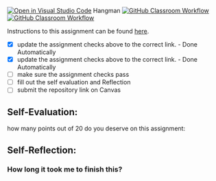 [![Open in Visual Studio Code](https://classroom.github.com/assets/open-in-vscode-718a45dd9cf7e7f842a935f5ebbe5719a5e09af4491e668f4dbf3b35d5cca122.svg)](https://classroom.github.com/online_ide?assignment_repo_id=14025858&assignment_repo_type=AssignmentRepo)
Hangman
[![GitHub Classroom Workflow](https://github.com/IT3049C-Lively-FA23/hangman-drabekam/actions/workflows/classroom.yml/badge.svg)](https://github.com/IT3049C-Lively-FA23/hangman-drabekam/actions/workflows/classroom.yml)
[![GitHub Classroom Workflow](https://github.com/IT3049C-Reed-US23/4.Hangman/actions/workflows/classroom.yml/badge.svg)](https://github.com/IT3049C-Reed-US23/4.Hangman/actions/workflows/classroom.yml)

Instructions to this assignment can be found [here](https://reedws.github.io/IT3049C/coursework/assignments/hangman/).

- [x] update the assignment checks above to the correct link. - Done Automatically
- [x] update the assignment checks above to the correct link. - Done Automatically
- [ ] make sure the assignment checks pass
- [ ] fill out the self evaluation and Reflection
- [ ] submit the repository link on Canvas

## Self-Evaluation:

how many points out of 20 do you deserve on this assignment:

## Self-Reflection:

### How long it took me to finish this?
